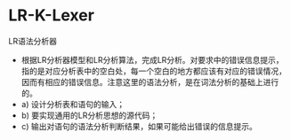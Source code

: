 # LR-K-Lexer
LR语法分析器
- 根据LR分析器模型和LR分析算法，完成LR分析。对要求中的错误信息提示，指的是对应分析表中的空白处，每一个空白的地方都应该有对应的错误情况，因而有相应的错误信息。注意这里的语法分析，是在词法分析的基础上进行的。
- a)	设计分析表和语句的输入；
- b)	要实现通用的LR分析思想的源代码；
- c)	输出对语句的语法分析判断结果，如果可能给出错误的信息提示。
